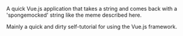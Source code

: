 A quick Vue.js application that takes a string and comes back with a 'spongemocked' string like the meme described here.

Mainly a quick and dirty self-tutorial for using the Vue.js framework.
